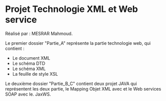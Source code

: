 # Projet Technologie XML et Web service 
Réalisé par : MESRAR Mahmoud.

Le premier dossier "Partie_A" représente la partie technologie web, qui contient :
 - Le document XML 
 - Le schéma  DTD
 - Le schéma XML
 - La feuille de style XSL

Le deuxième dossier "Partie_B_C" contient deux projet JAVA qui représentent les deux partie, le Mapping Objet XML avec et le Web services SOAP avec le. JaxWS.

